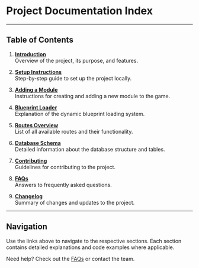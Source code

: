 # Project Documentation Index

---

## Table of Contents

1. **[Introduction](docs/introduction.md)**  
   Overview of the project, its purpose, and features.

2. **[Setup Instructions](docs/setup.md)**  
   Step-by-step guide to set up the project locally.

3. **[Adding a Module](docs/adding_module.md)**  
   Instructions for creating and adding a new module to the game.

4. **[Blueprint Loader](docs/blueprint_loader.md)**  
   Explanation of the dynamic blueprint loading system.

5. **[Routes Overview](docs/routes.md)**  
   List of all available routes and their functionality.

6. **[Database Schema](docs/database.md)**  
   Detailed information about the database structure and tables.

7. **[Contributing](docs/contributing.md)**  
   Guidelines for contributing to the project.

8. **[FAQs](docs/faqs.md)**  
   Answers to frequently asked questions.

9. **[Changelog](docs/changelog.md)**  
   Summary of changes and updates to the project.

---

## Navigation

Use the links above to navigate to the respective sections. Each section contains detailed explanations and code examples where applicable.

Need help? Check out the [FAQs](docs/faqs.md) or contact the team.
